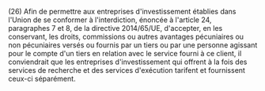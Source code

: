 (26) Afin de permettre aux entreprises d'investissement établies dans l'Union de se conformer à l'interdiction, énoncée à l'article 24, paragraphes 7 et 8, de la directive 2014/65/UE, d'accepter, en les conservant, les droits, commissions ou autres avantages pécuniaires ou non pécuniaires versés ou fournis par un tiers ou par une personne agissant pour le compte d'un tiers en relation avec le service fourni à ce client, il conviendrait que les entreprises d'investissement qui offrent à la fois des services de recherche et des services d'exécution tarifent et fournissent ceux-ci séparément.